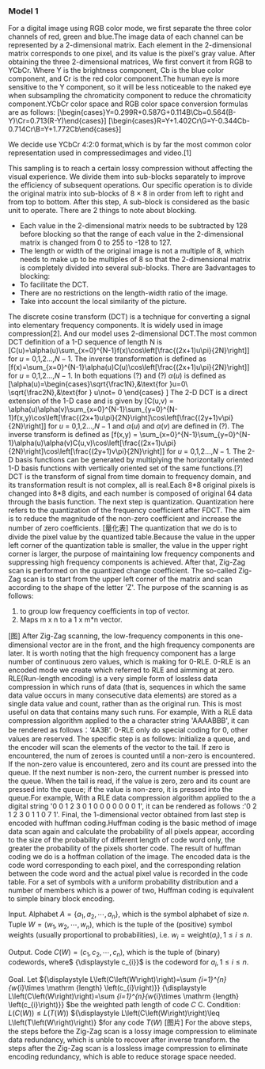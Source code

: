 ### Model 1
For a digital image using RGB color mode, we first separate the three color channels of red, green and blue.The image data of each channel can be represented by a 2-dimensional matrix. Each element in the 2-dimensional matrix corresponds to one pixel, and its value is the pixel's gray value. After obtaining the three 2-dimensional matrices, We first convert it from RGB to YCbCr. Where Y is the brightness component, Cb is the blue color component, and Cr is the red color component.The human eye is more sensitive to the Y component, so it will be less noticeable to the naked eye when subsampling the chromaticity component to reduce the chromaticity component.YCbCr color space and RGB color space conversion formulas are as follows:
\[\begin{cases}Y=0.299R+0.587G+0.114B\\Cb=0.564(B-Y)\\Cr=0.713(R-Y)\end{cases}\]
\[\begin{cases}R=Y+1.402Cr\\G=Y-0.344Cb-0.714Cr\\B=Y+1.772Cb\end{cases}\]

We decide use YCbCr 4:2:0 format,which is by far the most common color representation used in compressedimages and video.[1] 


This sampling is to reach a certain lossy compression without affecting the visual experience.
We divide them into sub-blocks separately to improve the efficiency of subsequent operations. Our specific operation is to divide the original matrix into sub-blocks of 8 × 8 in order from left to right and from top to bottom. After this step, A sub-block is considered as the basic unit to operate.
There are 2 things to note about blocking.
* Each value in the 2-dimensional matrix needs to be subtracted by 128 before blocking so that the range of each value in the 2-dimensional matrix is changed from 0 to 255 to -128 to 127.
* The length or width of the original image is not a multiple of 8, which needs to make up to be multiples of 8 so that the 2-dimensional matrix is completely divided into several sub-blocks.
There are 3advantages to blocking:
* To facilitate the DCT.
* There are no restrictions on the length-width ratio of the image.
* Take into account the local similarity of the picture.

The discrete cosine transform (DCT) is a technique for converting a signal into elementary frequency components. It is widely used in image compression[2]. And our model uses 2-dimensional DCT.The most common DCT definition of a 1-D sequence of length N is 
\[C(u)=\alpha(u)\sum_{x=0}^{N-1}f(x)\cos\left[\frac{(2x+1)u\pi}{2N}\right]\]
for $u$ $=$ 0,1,2...,$N-1$. The inverse transformation is defined as
\[f(x)=\sum_{x=0}^{N-1}\alpha(u)C(u)\cos\left[\frac{(2x+1)u\pi}{2N}\right]\]
for $u$ $=$ 0,1,2...,$N-1$. In both equations (?) and (?) $\alpha(u)$ is defined as 
\[\alpha(u)=\begin{cases}\sqrt{\frac1N},&\text{for }u=0\\
   \sqrt{\frac2N},&\text{for } u\not= 0
   \end{cases}
\]
The 2-D DCT is a direct extension of the 1-D case and is given by
\[C(u,v) = \alpha(u)\alpha(v)\sum_{x=0}^{N-1}\sum_{y=0}^{N-1}f(x,y)\cos\left[\frac{(2x+1)u\pi}{2N}\right]\cos\left[\frac{(2y+1)v\pi}{2N}\right]\]
for $u$ $=$ 0,1,2...,$N-1$ and $\alpha(u)$ and $\alpha(v)$ are defined in (?). The inverse transform is defined as 
\[f(x,y) = \sum_{x=0}^{N-1}\sum_{y=0}^{N-1}\alpha(u)\alpha(v)C(u,v)\cos\left[\frac{(2x+1)u\pi}{2N}\right]\cos\left[\frac{(2y+1)v\pi}{2N}\right]\]
for $u$ $=$ 0,1,2...,$N-1$. The 2-D basis functions can be generated by multiplying the horizontally oriented 1-D basis functions with vertically oriented set of the same functions.[?] DCT is the transform of signal from time domain to frequency domain, and its transformation result is not complex, all is real.Each 8\*8 original pixels is changed into 8*8 digits, and each number is composed of original 64 data through the basis function.
The next step is quantization. Quantization here refers to the quantization of the frequency coefficient after FDCT. The aim is to reduce the magnitude of the non-zero coefficient and increase the number of zero coefficients.
[量化表]
The quantization that we do is to divide the pixel value by the quantized table.Because the value in the upper left corner of the quantization table is smaller, the value in the upper right corner is larger, the purpose of maintaining low frequency components and suppressing high frequency components is achieved.
After that, Zig-Zag scan is performed on the quantized change coefficient. The so-called Zig-Zag scan is to start from the upper left corner of the matrix and scan according to the shape of the letter 'Z'. The purpose of the scanning is as follows:
1. to group low frequency coefficients in top of vector. 
2. Maps m x n to a 1 x m*n vector.

[图]
After Zig-Zag scanning, the low-frequency components in this one-dimensional vector are in the front, and the high frequency components are later. It is worth noting that the high frequency component has a large number of continuous zero values, which is making for 0-RLE.
0-RLE is an encoded mode we create which referred to RLE and aimming at zero. RLE(Run-length encoding) is a very simple form of lossless data compression in which runs of data (that is, sequences in which the same data value occurs in many consecutive data elements) are stored as a single data value and count, rather than as the original run. This is most useful on data that contains many such runs. For example, With a RLE data compression algorithm applied to the a character string 'AAAABBB', it can be rendered as follows：’4A3B’. 0-RLE only do special coding for 0, other values are reserved. The specific step is as follows:
Initialize a queue, and the encoder will scan the elements of the vector to the tail. If zero is encountered, the num of zeroes is counted until a non-zero is encountered. If the non-zero value is encountered, zero and its count are pressed into the queue. If the next number is non-zero, the current number is pressed into the queue. When the tail is read, if the value is zero, zero and its count are pressed into the queue; if the value is non-zero, it is pressed into the queue.For example, With a RLE data compression algorithm applied to the a digital string '0 0 1 2 3 0 1 0 0 0 0 0 0 0 1', it can be rendered as follows :'0 2 1 2 3 0 1 1 0 7 1'.
Final, the 1-dimensional vector obtained from last step is encoded with huffman coding.Huffman coding is the basic method of image data scan again and calculate the probability of all pixels appear, according to the size of the probability of different length of code word only, the greater the probability of the pixels shorter code. The result of huffman coding we do is a hoffman collation of the image. The encoded data is the code word corresponding to each pixel, and the corresponding relation between the code word and the actual pixel value is recorded in the code table.
For a set of symbols with a uniform probability distribution and a number of members which is a power of two, Huffman coding is equivalent to simple binary block encoding.

Input.
Alphabet  ${\displaystyle A=\left\{a_{1},a_{2},\cdots ,a_{n}\right\}}$, which is the symbol alphabet of size ${\displaystyle n}$.
Tuple ${\displaystyle W=(w_{1},w_{2},\cdots ,w_{n})}$, which is the tuple of the (positive) symbol weights (usually proportional to probabilities), i.e. ${\displaystyle w_{i}=\mathrm {weight} \left(a_{i}\right),1\leq i\leq n}$.

Output.
Code ${\displaystyle C\left(W\right)=(c_{1},c_{2},\cdots ,c_{n})}$, which is the tuple of (binary) codewords, where$ {\displaystyle c_{i}}$ is the codeword for ${\displaystyle a_{i},1\leq i\leq n}$.

Goal.
Let ${\displaystyle L\left(C\left(W\right)\right)=\sum _{i=1}^{n}{w_{i}\times \mathrm {length} \left(c_{i}\right)}} {\displaystyle L\left(C\left(W\right)\right)=\sum _{i=1}^{n}{w_{i}\times \mathrm {length} \left(c_{i}\right)}} $be the weighted path length of code ${\displaystyle C}$ C. Condition: ${\displaystyle L\left(C\left(W\right)\right)\leq L\left(T\left(W\right)\right)}$ ${\displaystyle L\left(C\left(W\right)\right)\leq L\left(T\left(W\right)\right)} $for any code ${\displaystyle T\left(W\right)}$
[图片]
For the above steps, the steps before the Zig-Zag scan is a lossy image compression to eliminate data redundancy, which is unble to recover after inverse transform. the steps after the Zig-Zag scan is a lossless image compression to eliminate encoding redundancy, which is able to reduce storage space needed.
